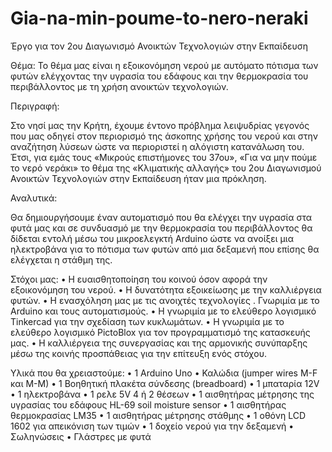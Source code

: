 # Gia-na-min-poume-to-nero-neraki
Έργο για τον 2ου Διαγωνισμό Ανοικτών Τεχνολογιών στην Εκπαίδευση

Θέμα: Το θέμα μας είναι η εξοικονόμηση νερού  με αυτόματο  πότισμα των φυτών  ελέγχοντας την υγρασία του εδάφους και την θερμοκρασία του περιβάλλοντος με τη χρήση ανοικτών τεχνολογιών.

Περιγραφή:

Στο νησί μας την Κρήτη, έχουμε έντονο πρόβλημα λειψυδρίας  γεγονός που μας οδηγεί  στον περιορισμό της άσκοπης χρήσης του νερού και στην αναζήτηση  λύσεων ώστε να περιοριστεί η αλόγιστη κατανάλωση του.
Έτσι, για εμάς τους «Μικρούς επιστήμονες του 37ου», «Για να μην πούμε το νερό νεράκι»  το θέμα  της «Κλιματικής αλλαγής»  του 2ου Διαγωνισμού Ανοικτών Τεχνολογιών στην Εκπαίδευση  ήταν μια πρόκληση.

Αναλυτικά:

Θα δημιουργήσουμε έναν αυτοματισμό που θα ελέγχει την υγρασία στα  φυτά μας και σε συνδυασμό  με την θερμοκρασία του περιβάλλοντος θα δίδεται εντολή μέσω του μικροελεγκτή Arduino ώστε να ανοίξει μια ηλεκτροβάνα για το πότισμα των φυτών από μια δεξαμενή που επίσης θα ελέγχεται  η στάθμη της.

Στόχοι μας:
•	Η ευαισθητοποίηση του κοινού όσον αφορά την εξοικονόμηση του νερού.
•	Η δυνατότητα εξοικείωσης με την καλλιέργεια φυτών.
•	Η ενασχόληση μας με τις ανοιχτές τεχνολογίες . Γνωριμία με το Arduino και τους αυτοματισμούς.
•	Η γνωριμία με το ελεύθερο λογισμικό Τinkercad για την σχεδίαση των κυκλωμάτων.
•	Η γνωριμία με το ελεύθερο λογισμικό PictoΒlox  για τον προγραμματισμό της κατασκευής μας.
•	Η καλλιέργεια της συνεργασίας και της αρμονικής συνύπαρξης  μέσω της κοινής προσπάθειας για την επίτευξη ενός στόχου.

Υλικά που θα χρειαστούμε:
•	1  Arduino Uno
•	Καλώδια (jumper wires M-F και Μ-Μ)
•	1  Βοηθητική πλακέτα σύνδεσης (breadboard)
•	1 μπαταρία 12V
•	1 ηλεκτροβάνα
•	1 ρελε 5V 4 ή 2 θέσεων
•	1  αισθητήρας μέτρησης της υγρασίας του εδάφους HL-69 soil moisture sensor 
•	1 αισθητήρας θερμοκρασίας LM35
•	1 αισθητήρας μέτρησης στάθμης
•	1 οθόνη LCD 1602 για απεικόνιση των τιμών
•	1 δοχείο νερού για την δεξαμενή
•	Σωληνώσεις
•	Γλάστρες με φυτά
